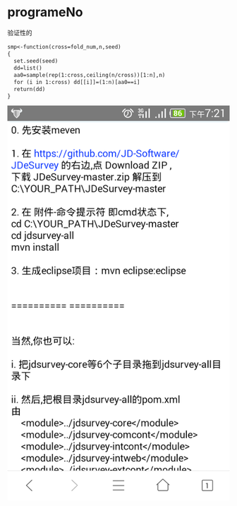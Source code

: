 # programeNo
验证性的
~~~
smp<-function(cross=fold_num,n,seed)
{
  set.seed(seed)
  dd=list()
  aa0=sample(rep(1:cross,ceiling(n/cross))[1:n],n)
  for (i in 1:cross) dd[[i]]=(1:n)[aa0==i]
  return(dd)
}
~~~
![image](https://github.com/seebeyond/programeNo/blob/master/Screenshot_2015-12-18-19-21-14.png)
